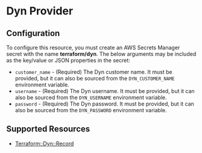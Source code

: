 # Dyn Provider

## Configuration

To configure this resource, you must create an AWS Secrets Manager secret with the name **terraform/dyn**. The below arguments may be included as the key/value or JSON properties in the secret:

* `customer_name` - (Required) The Dyn customer name. It must be provided, but it can also be sourced from the `DYN_CUSTOMER_NAME` environment variable.
* `username` - (Required) The Dyn username. It must be provided, but it can also be sourced from the `DYN_USERNAME` environment variable.
* `password` - (Required) The Dyn password. It must be provided, but it can also be sourced from the `DYN_PASSWORD` environment variable.


## Supported Resources

* [Terraform::Dyn::Record](docs/providers/dyn/Record.md)